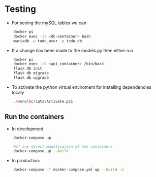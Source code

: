# Testing

- For seeing the mySQL tables we can 
```bash
    docker ps
    docker exec -it <db-container> bash
    mariadb -u todo_user -p todo_db
```
- If a change has been made to the models.py then either run 
```bash
    docker ps
    docker exec -it <api_container> /bin/bash
    flask db init
    flask db migrate
    flask db upgrade
```


- To activate the python virtual enviroment for installing dependencies localy

```bash
    .\venv\Scripts\Activate.ps1
```



## Run the containers

- In development
```bash
    docker-compose up

    #If any direct modification of the containers
    docker-compose up --build
```

- In production:

```bash
    docker-compose -f docker-compose.yml up --build -d
```
